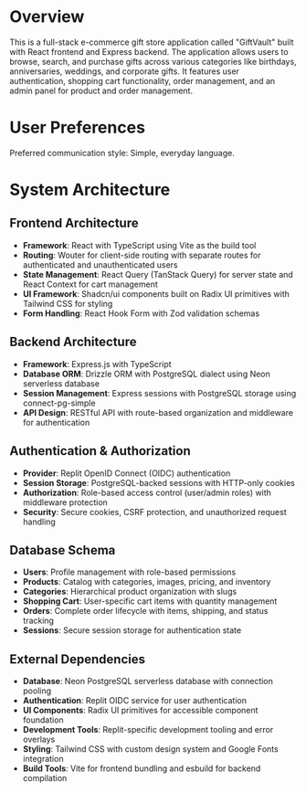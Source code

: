 # Overview

This is a full-stack e-commerce gift store application called "GiftVault" built with React frontend and Express backend. The application allows users to browse, search, and purchase gifts across various categories like birthdays, anniversaries, weddings, and corporate gifts. It features user authentication, shopping cart functionality, order management, and an admin panel for product and order management.

# User Preferences

Preferred communication style: Simple, everyday language.

# System Architecture

## Frontend Architecture
- **Framework**: React with TypeScript using Vite as the build tool
- **Routing**: Wouter for client-side routing with separate routes for authenticated and unauthenticated users
- **State Management**: React Query (TanStack Query) for server state and React Context for cart management
- **UI Framework**: Shadcn/ui components built on Radix UI primitives with Tailwind CSS for styling
- **Form Handling**: React Hook Form with Zod validation schemas

## Backend Architecture
- **Framework**: Express.js with TypeScript
- **Database ORM**: Drizzle ORM with PostgreSQL dialect using Neon serverless database
- **Session Management**: Express sessions with PostgreSQL storage using connect-pg-simple
- **API Design**: RESTful API with route-based organization and middleware for authentication

## Authentication & Authorization
- **Provider**: Replit OpenID Connect (OIDC) authentication
- **Session Storage**: PostgreSQL-backed sessions with HTTP-only cookies
- **Authorization**: Role-based access control (user/admin roles) with middleware protection
- **Security**: Secure cookies, CSRF protection, and unauthorized request handling

## Database Schema
- **Users**: Profile management with role-based permissions
- **Products**: Catalog with categories, images, pricing, and inventory
- **Categories**: Hierarchical product organization with slugs
- **Shopping Cart**: User-specific cart items with quantity management
- **Orders**: Complete order lifecycle with items, shipping, and status tracking
- **Sessions**: Secure session storage for authentication state

## External Dependencies

- **Database**: Neon PostgreSQL serverless database with connection pooling
- **Authentication**: Replit OIDC service for user authentication
- **UI Components**: Radix UI primitives for accessible component foundation
- **Development Tools**: Replit-specific development tooling and error overlays
- **Styling**: Tailwind CSS with custom design system and Google Fonts integration
- **Build Tools**: Vite for frontend bundling and esbuild for backend compilation